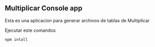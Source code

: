 ## Multiplicar Console app
Esta es una aplicacion para generar archivos de tablas de Multiplicar

Ejecutar este comandos

```
npm intall
```
